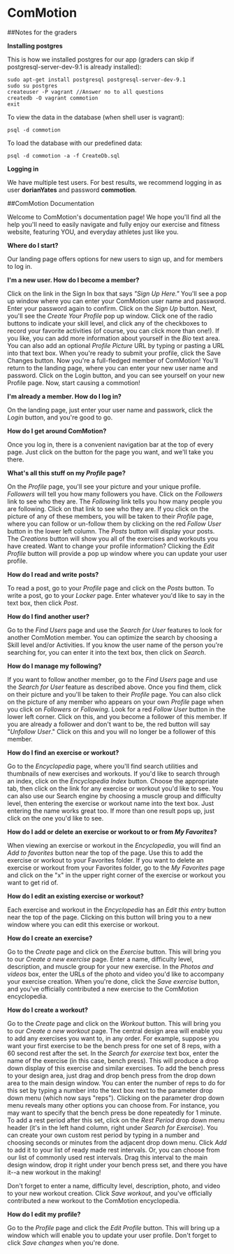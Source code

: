 ComMotion
=========

##Notes for the graders

**Installing postgres**

This is how we installed postgres for our app (graders can skip if postgresql-server-dev-9.1 is already installed):
```
sudo apt-get install postgresql postgresql-server-dev-9.1
sudo su postgres
createuser -P vagrant //Answer no to all questions
createdb -O vagrant commotion
exit
```

To view the data in the database (when shell user is vagrant):
```
psql -d commotion
```

To load the database with our predefined data:
```
psql -d commotion -a -f CreateDb.sql
```

**Logging in**

We have multiple test users. For best results, we recommend logging in as user **dorianYates** and password **commotion**.

##ComMotion Documentation

Welcome to ComMotion's documentation page!  We hope you'll find all the help you'll need to easily navigate and fully
enjoy our exercise and fitness website, featuring YOU, and everyday athletes just like you.

**Where do I start?**

Our landing page offers options for new users to sign up, and for members to log in.

**I'm a new user.  How do I become a member?**

Click on the link in the Sign In box that says *"Sign Up Here."*  You'll see a pop up window where you can enter your
ComMotion user name and password.  Enter your password again to confirm.  Click on the *Sign Up* button.  Next, you'll 
see the *Create Your Profile* pop up window.  Click one of the radio buttons to indicate your skill level, and
click any of the checkboxes to record your favorite activities (of course, you can click more than one!).  If you like,
you can add more information about yourself in the *Bio* text area.  You can also add an optional *Profile Picture* URL by
typing or pasting a URL into that text box.  When you're ready to submit your profile, click the Save Changes button.
Now you're a full-fledged member of ComMotion!  You'll return to the landing page, where you can enter your new user
name and password. Click on the Login button, and you can see yourself on your new Profile page. Now, start causing a 
commotion!

**I'm already a member.  How do I log in?**

On the landing page, just enter your user name and passwork, click the *Login* button, and you're good to go.

**How do I get around ComMotion?**

Once you log in, there is a convenient navigation bar at the top of every page.  Just click on the button for the page you
want, and we'll take you there.

**What's all this stuff on my *Profile* page?**

On the *Profile* page, you'll see your picture and your unique profile.  *Followers* will tell you how many followers you
have.  Click on the *Followers* link to see who they are. The *Following* link tells you how many people you are following. 
Click on that link to see who they are. If you click on the picture of any of these members, you will be taken to their 
*Profile* page, where you can follow or un-follow them by clicking on the red *Follow User* button in the lower left column.  The *Posts* button will display your posts.  The *Creations* button will show you all of the exercises and workouts you have
created.  Want to change your profile information?  Clicking the *Edit Profile* button will provide a pop up window where you can update your user profile.

**How do I read and write posts?**

To read a post, go to your *Profile* page and click on the *Posts* button.  To write a post, go to your *Locker* page.  Enter
whatever you'd like to say in the text box, then click *Post*.

**How do I find another user?**

Go to the *Find Users* page and use the *Search for User* features to look for another ComMotion member.  You can optimize
the search by choosing a Skill level and/or Activities.  If you know the user name of the person you're searching for, you
can enter it into the text box, then click on *Search*.

**How do I manage my following?**

If you want to follow another member, go to the *Find Users* page and use the *Search for User* feature as described above.
Once you find them, click on their picture and you'll be taken to their *Profile* page. You can also click on the picture of 
any member who appears on your own *Profile* page when you click on *Followers* or *Following*.   Look for a red
 *Follow User* button in the lower left corner.  Click on this, and you become a follower of this member. If you are already
a follower and don't want to be, the red button will say "*Unfollow User*."  Click on this and you will no longer be a
follower of this member.  

**How do I find an exercise or workout?**

Go to the *Encyclopedia* page, where you'll find search utilities and thumbnails of new exercises and workouts.  If you'd
like to search through an index, click on the *Encyclopedia Index* button.  Choose the appropriate tab, then click on the
link for any exercise or workout you'd like to see.  You can also use our Search engine by choosing a muscle group and
difficulty level, then entering the exercise or workout name into the text box.  Just entering the name works great too.       If more than one result pops up, just click on the one you'd like to see.

**How do I add or delete an exercise or workout to or from *My Favorites*?**

When viewing an exercise or workout in the *Encyclopedia*, you will find an *Add to favorites* button near the top of the
page.  Use this to add the exercise or workout to your Favorites folder.  If you want to delete an exercise or workout
from your Favorites folder, go to the *My Favorites* page and click on the "x" in the upper right corner of the exercise
or workout you want to get rid of.  

**How do I edit an existing exercise or workout?**

Each exercise and workout in the *Encyclopedia* has an *Edit this entry* button near the top of the page.  Clicking on this
button will bring you to a new window where you can edit this exercise or workout.

**How do I create an exercise?**

Go to the *Create* page and click on the *Exercise* button.  This will bring you to our *Create a new exercise* page.  Enter 
a name, difficulty level, description, and muscle group for your new exercise.  In the *Photos and videos* box, enter the
URLs of the photo and video you'd like to accompany your exercise creation.  When you're done, click the *Save exercise*
button, and you've officially contributed a new exercise to the ComMotion encyclopedia.

**How do I create a workout?**

Go to the *Create* page and click on the *Workout* button.  This will bring you to our *Create a new workout* page.  The
central design area will enable you to add any exercises you want to, in any order.  For example, suppose you want your 
first exercise to be the bench press for one set of 8 reps, with a 60 second rest after the set.  In the *Search for 
exercise* text box, enter the name of the exercise (in this case, bench press).  This will produce a drop down display
of this exercise and similar exercises.  To add the bench press to your design area, just drag and drop bench press from the
drop down area to the main design window.  You can enter the number of reps to do for this set by typing a number into the 
text box next to the parameter drop down menu (which now says "reps").  Clicking on the parameter drop down menu reveals
many other options you can choose from.  For instance, you may want to specify that the bench press be done repeatedly
for 1 minute.  To add a rest period after this set, click on the *Rest Period* drop down menu header (it's in the left hand
column, right under *Search for Exercise*).  You can create your own custom rest period by typing in a number and choosing
seconds or minutes from the adjacent drop down menu.  Click *Add* to add it to your list of ready made rest intervals.  Or, 
you can choose from our list of commonly used rest intervals.  Drag this interval to the main design window, drop it right
under your bench press set, and there you have it--a new workout in the making!  

Don't forget to enter a name, difficulty level, description, photo, and video to your new workout creation.  Click *Save
workout*, and you've officially contributed a new workout to the ComMotion encyclopedia.

**How do I edit my profile?**

Go to the *Profile* page and click the *Edit Profile* button.  This will bring up a window which will enable you to update
your user profile.  Don't forget to click *Save changes* when you're done.

 








